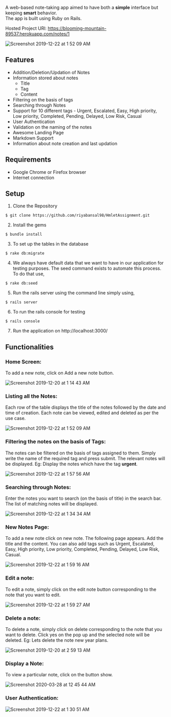 
A web-based note-taking app aimed to have both a **simple** interface but keeping **smart** behavior. <br>
The app is built using Ruby on Rails. 

Hosted Project URl: https://blooming-mountain-89537.herokuapp.com/notes/1

![Screenshot 2019-12-22 at 1 52 09 AM](https://user-images.githubusercontent.com/35702912/71313359-c42c0880-245d-11ea-8531-d70f36e79bb6.png)

## Features
- Addition/Deletion/Updation of Notes
- Information stored about notes
  - Title
  - Tag
  - Content
- Filtering on the basis of tags
- Searching through Notes
- Support for 10 different tags - Urgent, Escalated, Easy, High priority, Low priority, Completed, Pending, Delayed, Low Risk, Casual
- User Authentication
- Validation on the naming of the notes
- Awesome Landing Page
- Markdown Support
- Information about note creation and last updation


## Requirements

- Google Chrome or Firefox browser
- Internet connection

## Setup

1. Clone the Repository
```
$ git clone https://github.com/riyabansal98/HmletAssignment.git
```
2. Install the gems
```
$ bundle install
```
3. To set up the tables in the database
```
$ rake db:migrate
```
4. We always have default data that we want to have in our application for testing purposes. The seed command exists to automate this process. To do that use, 
```
$ rake db:seed
```
5. Run  the rails server using the command line simply using,
```
$ rails server
```
6. To run the rails console for testing
```
$ rails console
```
7. Run the application on http://localhost:3000/
## Functionalities

### Home Screen: 
To add a new note, click on Add a new note button.  

![Screenshot 2019-12-20 at 1 14 43 AM](https://user-images.githubusercontent.com/35702912/71210603-41774200-22d3-11ea-9f43-9318fbebf217.png)

### Listing all the Notes:
Each row of the table displays the title of the notes followed by the date and time of creation. Each note can be viewed, edited and deleted as per the use case. 

![Screenshot 2019-12-22 at 1 52 09 AM](https://user-images.githubusercontent.com/35702912/71313359-c42c0880-245d-11ea-8531-d70f36e79bb6.png)

### Filtering the notes on the basis of Tags:
The notes can be filtered on the basis of tags assigned to them. Simply write the name of the required tag and press submit. The relevant notes will be displayed.
Eg: Display the notes which have the tag **urgent**.

![Screenshot 2019-12-22 at 1 57 56 AM](https://user-images.githubusercontent.com/35702912/71313402-81b6fb80-245e-11ea-92ad-589bdd74644a.png)

### Searching through Notes:
Enter the notes you want to search (on the basis of title) in the search bar. The list of matching notes will be displayed. 

![Screenshot 2019-12-22 at 1 34 34 AM](https://user-images.githubusercontent.com/35702912/71313204-65658f80-245b-11ea-8f9d-4239b3a6275d.png)

### New Notes Page: 
To add a new note click on new note. The following page appears. Add the title and the content. You can also add tags such as Urgent, Escalated, Easy, High priority, Low priority, Completed, Pending, Delayed, Low Risk, Casual.

![Screenshot 2019-12-22 at 1 59 16 AM](https://user-images.githubusercontent.com/35702912/71313433-c93d8780-245e-11ea-9fba-bf2b3fbc95b3.png)

### Edit a note:
To edit a note, simply click on the edit note button corresponding to the note that you want to edit. 

![Screenshot 2019-12-22 at 1 59 27 AM](https://user-images.githubusercontent.com/35702912/71313434-ca6eb480-245e-11ea-93d3-53eb9c9487ed.png)
### Delete a note:
To delete a note, simply click on delete corresponding to the note that you want to delete.
Click yes on the pop up and the selected note will be deleted. 
Eg: Lets delete the note new year plans. 

![Screenshot 2019-12-20 at 2 59 13 AM](https://user-images.githubusercontent.com/35702912/71211304-dfb7d780-22d4-11ea-99ab-3c1fb52c3e89.png)

### Display a Note:
To view a particular note, click on the button show. 

![Screenshot 2020-03-28 at 12 45 44 AM](https://user-images.githubusercontent.com/29747452/77791951-83abde80-708d-11ea-96a9-090fff7cbe0e.png)

### User Authentication:

![Screenshot 2019-12-22 at 1 30 51 AM](https://user-images.githubusercontent.com/35702912/71313150-cd67a600-245a-11ea-9cd6-14aeda5ca0ca.png)
